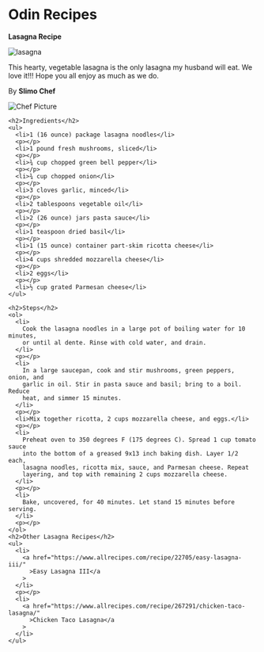 
<!DOCTYPE html>
<html lang="en">
  <head>
    <meta charset="UTF-8" />
    <meta http-equiv="X-UA-Compatible" content="IE=edge" />
    <meta name="viewport" content="width=device-width, initial-scale=1.0" />
    <title>Slimo's Recipes</title>
  </head>
  <body>
    <h1>Odin Recipes</h1>
    <p><strong>Lasagna Recipe</strong></p>
    <img
      src="https://imagesvc.meredithcorp.io/v3/mm/image?url=https%3A%2F%2Fstatic.onecms.io%2Fwp-content%2Fuploads%2Fsites%2F43%2F2020%2F05%2F11%2F620560.jpg&w=272&h=272&c=sc&poi=face&q=60"
      alt="lasagna"
    />
    <p>
      This hearty, vegetable lasagna is the only lasagna my husband will eat. We
      love it!!! Hope you all enjoy as much as we do.
    </p>
    <p>By <strong>Slimo Chef</strong></p>
    <img
      src="https://imagesvc.meredithcorp.io/v3/mm/image?url=https%3A%2F%2Fimages.media-allrecipes.com%2Fmobile%2Fallrecipes%2Fimages%2Ficon-user-default_v2.png&w=48&h=48&c=sc&poi=face&q=60"
      alt="Chef Picture"
    />

    <h2>Ingredients</h2>
    <ul>
      <li>1 (16 ounce) package lasagna noodles</li>
      <p></p>
      <li>1 pound fresh mushrooms, sliced</li>
      <p></p>
      <li>¾ cup chopped green bell pepper</li>
      <p></p>
      <li>¾ cup chopped onion</li>
      <p></p>
      <li>3 cloves garlic, minced</li>
      <p></p>
      <li>2 tablespoons vegetable oil</li>
      <p></p>
      <li>2 (26 ounce) jars pasta sauce</li>
      <p></p>
      <li>1 teaspoon dried basil</li>
      <p></p>
      <li>1 (15 ounce) container part-skim ricotta cheese</li>
      <p></p>
      <li>4 cups shredded mozzarella cheese</li>
      <p></p>
      <li>2 eggs</li>
      <p></p>
      <li>½ cup grated Parmesan cheese</li>
    </ul>

    <h2>Steps</h2>
    <ol>
      <li>
        Cook the lasagna noodles in a large pot of boiling water for 10 minutes,
        or until al dente. Rinse with cold water, and drain.
      </li>
      <p></p>
      <li>
        In a large saucepan, cook and stir mushrooms, green peppers, onion, and
        garlic in oil. Stir in pasta sauce and basil; bring to a boil. Reduce
        heat, and simmer 15 minutes.
      </li>
      <p></p>
      <li>Mix together ricotta, 2 cups mozzarella cheese, and eggs.</li>
      <p></p>
      <li>
        Preheat oven to 350 degrees F (175 degrees C). Spread 1 cup tomato sauce
        into the bottom of a greased 9x13 inch baking dish. Layer 1/2 each,
        lasagna noodles, ricotta mix, sauce, and Parmesan cheese. Repeat
        layering, and top with remaining 2 cups mozzarella cheese.
      </li>
      <p></p>
      <li>
        Bake, uncovered, for 40 minutes. Let stand 15 minutes before serving.
      </li>
      <p></p>
    </ol>
    <h2>Other Lasagna Recipes</h2>
    <ul>
      <li>
        <a href="https://www.allrecipes.com/recipe/22705/easy-lasagna-iii/"
          >Easy Lasagna III</a
        >
      </li>
      <p></p>
      <li>
        <a href="https://www.allrecipes.com/recipe/267291/chicken-taco-lasagna/"
          >Chicken Taco Lasagna</a
        >
      </li>
    </ul>
  </body>
</html>
